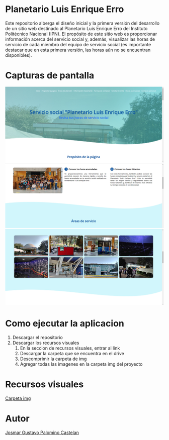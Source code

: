 # Planetario Luis Enrique Erro

Este repositorio alberga el diseño inicial y la primera versión del desarrollo de un sitio web destinado al Planetario Luis Enrique Erro del Instituto Politécnico Nacional (IPN). El propósito de este sitio web es proporcionar información acerca del servicio social y, además, visualizar las horas de servicio de cada miembro del equipo de servicio social (es importante destacar que en esta primera versión, las horas aún no se encuentran disponibles).

# Capturas de pantalla

![Pantalla Inicial](README/1_Pantalla_Inicial.jpg)
![Proposito Pagina](README/2_Proposito_Pagina.jpg)
![Pantalla Areas](README/3_Areas_Atencion.jpg)

# Como ejecutar la aplicacion

1. Descargar el repositorio
2. Descargar los recursos visuales
   1. En la seccion de recursos visuales, entrar al link
   2. Descargar la carpeta que se encuentra en el drive
   3. Descomprimir la carpeta de img
   4. Agregar todas las imagenes en la carpeta img del proyecto

# Recursos visuales

[Carpeta img](https://drive.google.com/drive/folders/1jtNZsj2n6iZS77zgRdDmuEtdf6lRkrHT?usp=sharing)

# Autor

[Josmar Gustavo Palomino Castelan](https://linktr.ee/josmar360)
